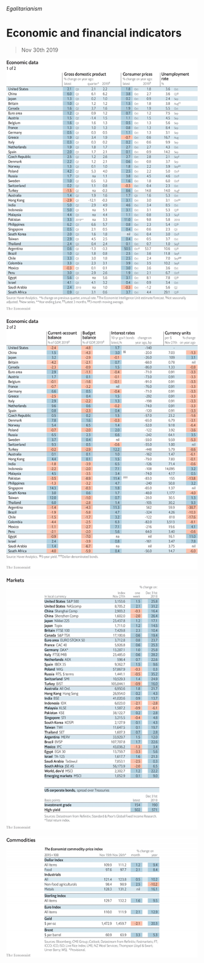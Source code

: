 ###### Egalitarianism

# Economic and financial indicators 

> Nov 30th 2019 

![image](images/20191130_int101.png) 

![image](images/20191130_int102.png) 

![image](images/20191130_int201.png) 

![image](images/20191130_int401.png) 

